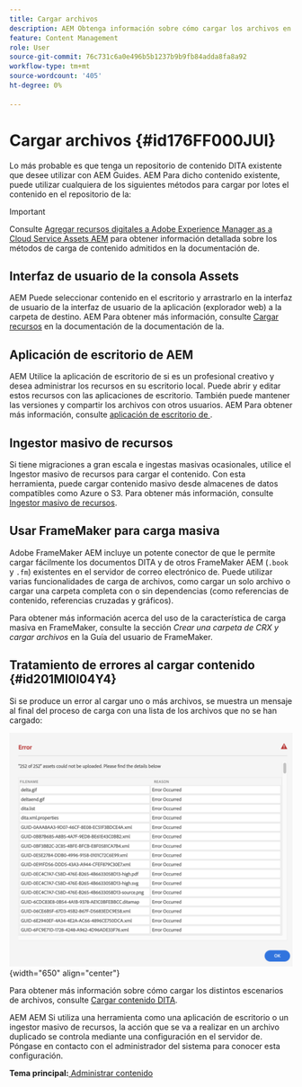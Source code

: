 ```yaml
---
title: Cargar archivos
description: AEM Obtenga información sobre cómo cargar los archivos en el repositorio de y gestionar errores. AEM Conozca la interfaz de usuario de la consola de recursos, la aplicación de escritorio de la aplicación de la aplicación de la consola de recursos, el ingestor masivo de recursos y el uso del FrameMaker para la carga masiva.
feature: Content Management
role: User
source-git-commit: 76c731c6a0e496b5b1237b9b9fb84adda8fa8a92
workflow-type: tm+mt
source-wordcount: '405'
ht-degree: 0%

---
```


# Cargar archivos {#id176FF000JUI}

Lo más probable es que tenga un repositorio de contenido DITA existente que desee utilizar con AEM Guides. AEM Para dicho contenido existente, puede utilizar cualquiera de los siguientes métodos para cargar por lotes el contenido en el repositorio de la:

>[!IMPORTANT]
>
> Consulte [Agregar recursos digitales a Adobe Experience Manager as a Cloud Service Assets AEM](https://experienceleague.adobe.com/docs/experience-manager-cloud-service/assets/manage/add-assets.html) para obtener información detallada sobre los métodos de carga de contenido admitidos en la documentación de.

## Interfaz de usuario de la consola Assets

AEM Puede seleccionar contenido en el escritorio y arrastrarlo en la interfaz de usuario de la interfaz de usuario de la aplicación \(explorador web\) a la carpeta de destino. AEM Para obtener más información, consulte [Cargar recursos](https://experienceleague.adobe.com/docs/experience-manager-cloud-service/assets/manage/add-assets.html#upload-assets) en la documentación de la documentación de la.

## Aplicación de escritorio de AEM 

AEM Utilice la aplicación de escritorio de si es un profesional creativo y desea administrar los recursos en su escritorio local. Puede abrir y editar estos recursos con las aplicaciones de escritorio. También puede mantener las versiones y compartir los archivos con otros usuarios. AEM Para obtener más información, consulte [aplicación de escritorio de ](https://experienceleague.adobe.com/docs/experience-manager-desktop-app/using/using.html).

## Ingestor masivo de recursos

Si tiene migraciones a gran escala e ingestas masivas ocasionales, utilice el Ingestor masivo de recursos para cargar el contenido. Con esta herramienta, puede cargar contenido masivo desde almacenes de datos compatibles como Azure o S3. Para obtener más información, consulte [Ingestor masivo de recursos](https://experienceleague.adobe.com/docs/experience-manager-cloud-service/assets/manage/add-assets.html?lang=en#asset-bulk-ingestor).

## Usar FrameMaker para carga masiva

Adobe FrameMaker AEM incluye un potente conector de que le permite cargar fácilmente los documentos DITA y de otros FrameMaker AEM \(`.book` y `.fm`\) existentes en el servidor de correo electrónico de. Puede utilizar varias funcionalidades de carga de archivos, como cargar un solo archivo o cargar una carpeta completa con o sin dependencias \(como referencias de contenido, referencias cruzadas y gráficos\).

Para obtener más información acerca del uso de la característica de carga masiva en FrameMaker, consulte la sección *Crear una carpeta de CRX y cargar archivos* en la Guía del usuario de FrameMaker.

## Tratamiento de errores al cargar contenido {#id201MI0I04Y4}

Si se produce un error al cargar uno o más archivos, se muestra un mensaje al final del proceso de carga con una lista de los archivos que no se han cargado:

![](images/uuid-files-failed-to-upload_cs.png){width="650" align="center"}

Para obtener más información sobre cómo cargar los distintos escenarios de archivos, consulte [Cargar contenido DITA](authoring-file-management.md#).

AEM AEM Si utiliza una herramienta como una aplicación de escritorio o un ingestor masivo de recursos, la acción que se va a realizar en un archivo duplicado se controla mediante una configuración en el servidor de. Póngase en contacto con el administrador del sistema para conocer esta configuración.

**Tema principal:**[ Administrar contenido](authoring.md)
